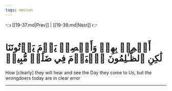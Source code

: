 ```yaml
---
tags: meccan
---
```


👈 [[19-37.md|Prev]] | [[19-39.md|Next]] 👉

# أَسۡمِعۡ بِهِمۡ وَأَبۡصِرۡ يَوۡمَ يَأۡتُونَنَا لَٰكِنِ ٱلظَّـٰلِمُونَ ٱلۡيَوۡمَ فِي ضَلَٰلٖ مُّبِينٖ

How [clearly] they will hear and see the Day they come to Us, but the wrongdoers today are in clear error

---

